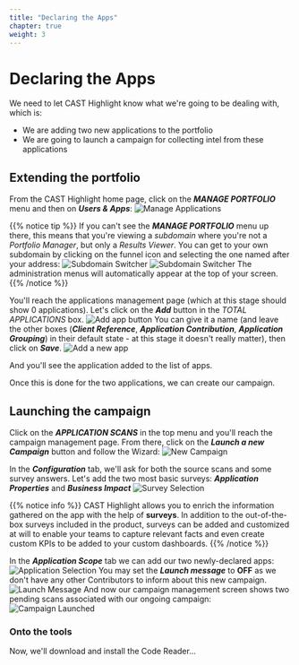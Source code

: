 ```yaml
---
title: "Declaring the Apps"
chapter: true
weight: 3
---
```

# Declaring the Apps

We need to let CAST Highlight know what we're going to be dealing with, which is:
- We are adding two new applications to the portfolio
- We are going to launch a campaign for collecting intel from these applications

## Extending the portfolio

From the CAST Highlight home page, click on the ***MANAGE PORTFOLIO*** menu and then on ***Users & Apps***:
![Manage Applications](/images/Declare-1.png)

{{% notice tip %}}
If you can't see the ***MANAGE PORTFOLIO*** menu up there, this means that you're viewing a *subdomain* where you're not a *Portfolio Manager*, but only a *Results Viewer*. You can get to your own subdomain by clicking on the funnel icon and selecting the one named after your address:
![Subdomain Switcher](/images/Register-11.png)
![Subdomain Switcher](/images/Register-10.png)
The administration menus will automatically appear at the top of your screen.
{{% /notice %}}

You'll reach the applications management page (which at this stage should show 0 applications). Let's click on the ***Add*** button in the *TOTAL APPLICATIONS* box.
![Add app button](/images/Declare-8.png)
You can give it a name (and leave the other boxes (***Client Reference***, ***Application Contribution***, ***Application Grouping***) in their default state - at this stage it doesn't really matter), then click on ***Save***.
![Add a new app](/images/Declare-2.png)

And you'll see the application added to the list of apps.

Once this is done for the two applications, we can create our campaign.

## Launching the campaign
Click on the ***APPLICATION SCANS*** in the top menu and you'll reach the campaign management page. From there, click on the ***Launch a new Campaign*** button and follow the Wizard:
![New Campaign](/images/Declare-3.png)

In the ***Configuration*** tab, we'll ask for both the source scans and some survey answers. Let's add the two most basic surveys: ***Application Properties*** and ***Business Impact***
![Survey Selection](/images/Declare-4.png)

{{% notice info %}}
CAST Highlight allows you to enrich the information gathered on the app with the help of **surveys**. In addition to the out-of-the-box surveys included in the product, surveys can be added and customized at will to enable your teams to capture relevant facts and even create custom KPIs to be added to your custom dashboards.
{{% /notice %}}

In the ***Application Scope*** tab we can add our two newly-declared apps:
![Application Selection](/images/Declare-5.png)
You may set the ***Launch message*** to **OFF** as we don't have any other Contributors to inform about this new campaign.
![Launch Message](/images/Declare-6.png)
And now our campaign management screen shows two pending scans associated with our ongoing campaign:
![Campaign Launched](/images/Declare-7.png)

### Onto the tools
Now, we'll download and install the Code Reader...


